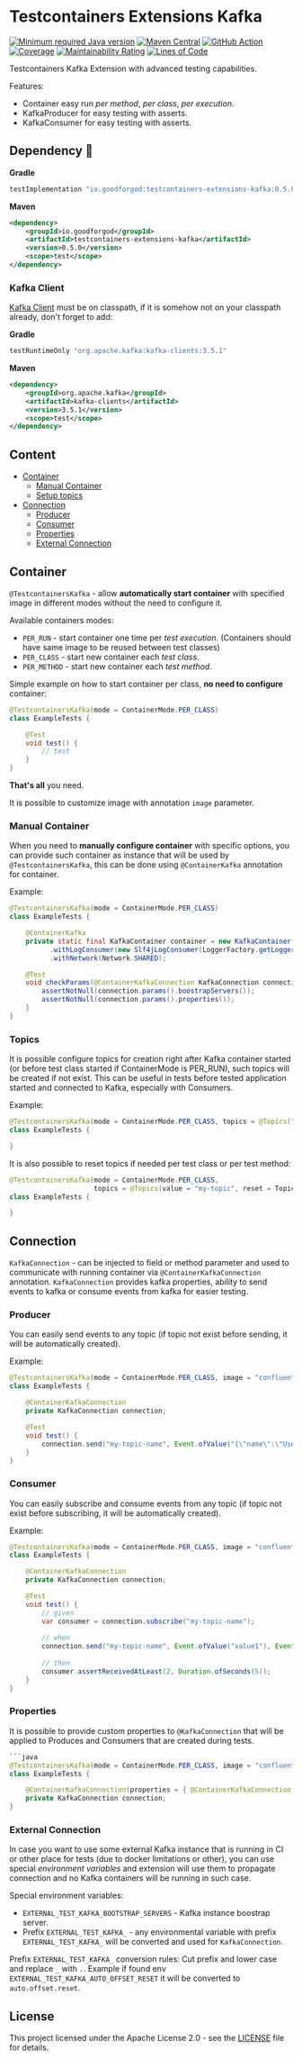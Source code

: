 # Testcontainers Extensions Kafka

[![Minimum required Java version](https://img.shields.io/badge/Java-11%2B-blue?logo=openjdk)](https://openjdk.org/projects/jdk/11/)
[![Maven Central](https://maven-badges.herokuapp.com/maven-central/io.goodforgod/testcontainers-extensions-kafka/badge.svg)](https://maven-badges.herokuapp.com/maven-central/io.goodforgod/testcontainers-extensions-kafka)
[![GitHub Action](https://github.com/goodforgod/testcontainers-extensions/workflows/Release/badge.svg)](https://github.com/GoodforGod/testcontainers-extensions/actions?query=workflow%3A%22Java+CI%22)
[![Coverage](https://sonarcloud.io/api/project_badges/measure?project=GoodforGod_testcontainers-extensions&metric=coverage)](https://sonarcloud.io/dashboard?id=GoodforGod_testcontainers-extensions)
[![Maintainability Rating](https://sonarcloud.io/api/project_badges/measure?project=GoodforGod_testcontainers-extensions&metric=sqale_rating)](https://sonarcloud.io/dashboard?id=GoodforGod_testcontainers-extensions)
[![Lines of Code](https://sonarcloud.io/api/project_badges/measure?project=GoodforGod_testcontainers-extensions&metric=ncloc)](https://sonarcloud.io/dashboard?id=GoodforGod_testcontainers-extensions)

Testcontainers Kafka Extension with advanced testing capabilities.

Features:
- Container easy run *per method*, *per class*, *per execution*.
- KafkaProducer for easy testing with asserts.
- KafkaConsumer for easy testing with asserts.

## Dependency :rocket:

**Gradle**
```groovy
testImplementation "io.goodforgod:testcontainers-extensions-kafka:0.5.0"
```

**Maven**
```xml
<dependency>
    <groupId>io.goodforgod</groupId>
    <artifactId>testcontainers-extensions-kafka</artifactId>
    <version>0.5.0</version>
    <scope>test</scope>
</dependency>
```

### Kafka Client
[Kafka Client](https://mvnrepository.com/artifact/org.apache.kafka/kafka-clients) must be on classpath, if it is somehow not on your classpath already,
don't forget to add:

**Gradle**
```groovy
testRuntimeOnly "org.apache.kafka:kafka-clients:3.5.1"
```

**Maven**
```xml
<dependency>
    <groupId>org.apache.kafka</groupId>
    <artifactId>kafka-clients</artifactId>
    <version>3.5.1</version>
    <scope>test</scope>
</dependency>
```

## Content
- [Container](#container)
  - [Manual Container](#manual-container)
  - [Setup topics](#topics)
- [Connection](#connection)
  - [Producer](#producer)
  - [Consumer](#consumer)
  - [Properties](#properties)
  - [External Connection](#external-connection)

## Container

`@TestcontainersKafka` - allow **automatically start container** with specified image in different modes without the need to configure it.

Available containers modes:
- `PER_RUN` - start container one time per *test execution*. (Containers should have same image to be reused between test classes)
- `PER_CLASS` - start new container each *test class*.
- `PER_METHOD` - start new container each *test method*.

Simple example on how to start container per class, **no need to configure** container:
```java
@TestcontainersKafka(mode = ContainerMode.PER_CLASS)
class ExampleTests {

    @Test
    void test() {
        // test
    }
}
```

**That's all** you need.

It is possible to customize image with annotation `image` parameter.

### Manual Container

When you need to **manually configure container** with specific options, you can provide such container as instance that will be used by `@TestcontainersKafka`,
this can be done using `@ContainerKafka` annotation for container.

Example:
```java
@TestcontainersKafka(mode = ContainerMode.PER_CLASS)
class ExampleTests {

    @ContainerKafka
    private static final KafkaContainer container = new KafkaContainer(DockerImageName.parse("confluentinc/cp-kafka:7.4.1"))
          .withLogConsumer(new Slf4jLogConsumer(LoggerFactory.getLogger(KafkaContainer.class)))
          .withNetwork(Network.SHARED);

    @Test
    void checkParams(@ContainerKafkaConnection KafkaConnection connection) {
        assertNotNull(connection.params().boostrapServers());
        assertNotNull(connection.params().properties());
    }
}
```

### Topics

It is possible configure topics for creation right after Kafka container started (or before test class started if ContainerMode is PER_RUN), such topics will be created if not exist.
This can be useful in tests before tested application started and connected to Kafka, especially with Consumers.

Example:
```java
@TestcontainersKafka(mode = ContainerMode.PER_CLASS, topics = @Topics("my-topic"))
class ExampleTests {

}
```

It is also possible to reset topics if needed per test class or per test method:
```java
@TestcontainersKafka(mode = ContainerMode.PER_CLASS, 
                     topics = @Topics(value = "my-topic", reset = Topics.Mode.PER_METHOD))
class ExampleTests {

}
```

## Connection

`KafkaConnection` - can be injected to field or method parameter and used to communicate with running container via `@ContainerKafkaConnection` annotation.
`KafkaConnection` provides kafka properties, ability to send events to kafka or consume events from kafka for easier testing.

### Producer

You can easily send events to any topic (if topic not exist before sending, it will be automatically created).

Example:
```java
@TestcontainersKafka(mode = ContainerMode.PER_CLASS, image = "confluentinc/cp-kafka:7.4.1")
class ExampleTests {

    @ContainerKafkaConnection
    private KafkaConnection connection;

    @Test
    void test() {
        connection.send("my-topic-name", Event.ofValue("{\"name\":\"User\"}"));
    }
}
```

### Consumer

You can easily subscribe and consume events from any topic (if topic not exist before subscribing, it will be automatically created).

Example:
```java
@TestcontainersKafka(mode = ContainerMode.PER_CLASS, image = "confluentinc/cp-kafka:7.4.1")
class ExampleTests {

    @ContainerKafkaConnection
    private KafkaConnection connection;

    @Test
    void test() {
        // given
        var consumer = connection.subscribe("my-topic-name");
        
        // when
        connection.send("my-topic-name", Event.ofValue("value1"), Event.ofValue("value2"));
        
        // then
        consumer.assertReceivedAtLeast(2, Duration.ofSeconds(5));
    }
}
```

### Properties

It is possible to provide custom properties to `@KafkaConnection` that will be applied to Produces and Consumers that are created during tests.

```java
```java
@TestcontainersKafka(mode = ContainerMode.PER_CLASS, image = "confluentinc/cp-kafka:7.4.1")
class ExampleTests {

    @ContainerKafkaConnection(properties = { @ContainerKafkaConnection.Property(name = "enable.auto.commit", value = "true") })
    private KafkaConnection connection;
}
```

### External Connection

In case you want to use some external Kafka instance that is running in CI or other place for tests (due to docker limitations or other), 
you can use special *environment variables* and extension will use them to propagate connection and no Kafka containers will be running in such case.

Special environment variables:
- `EXTERNAL_TEST_KAFKA_BOOTSTRAP_SERVERS` - Kafka instance boostrap server.
- Prefix `EXTERNAL_TEST_KAFKA_` - any environmental variable with prefix `EXTERNAL_TEST_KAFKA_` will be converted and used for `KafkaConnection`.

Prefix `EXTERNAL_TEST_KAFKA_` conversion rules: Cut prefix and lower case and replace `_` with `.`.
Example if found env `EXTERNAL_TEST_KAFKA_AUTO_OFFSET_RESET` it will be converted to `auto.offset.reset`.

## License

This project licensed under the Apache License 2.0 - see the [LICENSE](../LICENSE) file for details.
